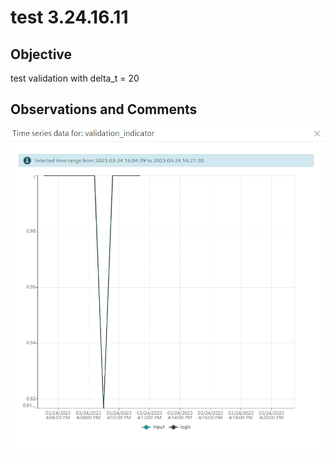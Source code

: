 # test 3.24.16.11
## Objective

test validation with delta_t = 20

## Observations and Comments


![](2023-03-24-16-13-13.png)
